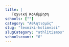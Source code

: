 ```yaml
---
title: |
   Τεχνική Κολύμβηση
schools: [""]
category: "Αθλητισμός"
slug: "texniki-kolimvisi"
slugCategory: "athlitismos"
schoolscount: "0"
---
```


